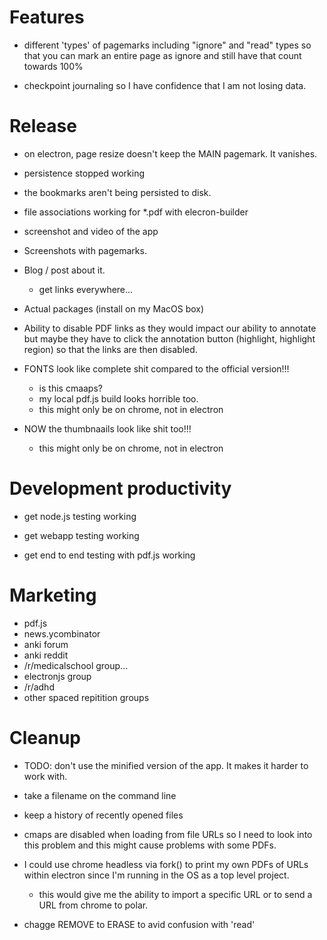 
# Features

- different 'types' of pagemarks including "ignore" and "read" types so that
  you can mark an entire page as ignore and still have that count towards 100%

- checkpoint journaling so I have confidence that I am not losing data.

# Release

- on electron, page resize doesn't keep the MAIN pagemark.  It vanishes.

- persistence stopped working

- the bookmarks aren't being persisted to disk.

- file associations working for *.pdf with elecron-builder

- screenshot and video of the app

- Screenshots with pagemarks.

- Blog / post about it.
    - get links everywhere...

- Actual packages (install on my MacOS box)

- Ability to disable PDF links as they would impact our ability to annotate but
  maybe they have to click the annotation button (highlight, highlight region)
  so that the links are then disabled.


- FONTS look like complete shit compared to the official version!!!
    - is this cmaaps?
    - my local pdf.js build looks horrible too.
    - this might only be on chrome, not in electron

- NOW the thumbnaails look like shit too!!!
    - this might only be on chrome, not in electron


# Development productivity

- get node.js testing working

- get webapp testing working

- get end to end testing with pdf.js working

# Marketing

- pdf.js
- news.ycombinator
- anki forum
- anki reddit
- /r/medicalschool group...
- electronjs group
- /r/adhd
- other spaced repitition groups

# Cleanup


- TODO: don't use the minified version of the app.  It makes it harder to work with.

- take a filename on the command line

- keep a history of recently opened files


-  cmaps are disabled when loading from file URLs so I need to look into this
   problem and this might cause problems with some PDFs.


- I could use chrome headless via fork() to print my own PDFs of URLs within
  electron since I'm running in the OS as a top level project.

    - this would give me the ability to import a specific URL or to send a URL
      from chrome to polar.


- chagge REMOVE to ERASE to avid confusion with 'read'
